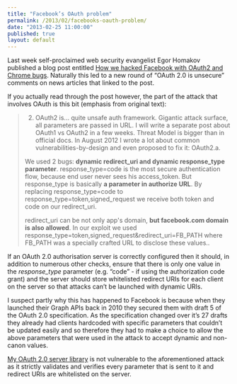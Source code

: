 ```yaml
---
title: "Facebook’s OAuth problem"
permalink: /2013/02/facebooks-oauth-problem/
date: "2013-02-25 11:00:00"
published: true
layout: default
---
```


Last week self-proclaimed web security evangelist Egor Homakov published a blog post entitled [How we hacked Facebook with OAuth2 and Chrome bugs](http://homakov.blogspot.co.uk/2013/02/hacking-facebook-with-oauth2-and-chrome.html). Naturally this led to a new round of “OAuth 2.0 is unsecure” comments on news articles that linked to the post.

If you actually read through the post however, the part of the attack that involves OAuth is this bit (emphasis from original text):

> 2) OAuth2 is... quite unsafe auth framework. Gigantic attack surface, all parameters are passed in URL. I will write a separate post about OAuth1 vs OAuth2 in a few weeks. Threat Model is bigger than in official docs.
In August 2012 I wrote a lot about common vulnerabilities-by-design and even proposed to fix it: OAuth2.a.
>
> We used 2 bugs: **dynamic redirect_uri and dynamic response_type parameter**.
response_type=code is the most secure authentication flow, because end user never sees his access_token. But response_type is basically **a parameter in authorize URL**. By replacing response_type=code to response_type=token,signed_request we receive both token and code on our redirect_uri.
>
> redirect_uri can be not only app's domain, **but facebook.com domain is also allowed**.
In our exploit we used response_type=token,signed_request&redirect_uri=FB_PATH where FB_PATH was a specially crafted URL to disclose these values..

If an OAuth 2.0 authorisation server is correctly configured then it should, in addition to numerous other checks, ensure that there is only one value in the _response_type_ parameter (e.g. “code” - if using the authorization code grant) and the server should store whitelisted redirect URIs for each client on the server so that attacks can’t be launched with dynamic URIs.

I suspect partly why this has happened to Facebook is because when they launched their Graph APIs back in 2010 they secured them with draft 5 of the OAuth 2.0 specification. As the specification changed over it’s 27 drafts they already had clients hardcoded with specific parameters that couldn’t be updated easily and so therefore they had to make a choice to allow the above parameters that were used in the attack to accept dynamic and non-canon values.

[My OAuth 2.0 server library](http://alexbilbie.com/2013/02/php-meet-oauth-2/) is not vulnerable to the aforementioned attack as it strictly validates and verifies every parameter that is sent to it and redirect URIs are whitelisted on the server.
